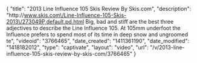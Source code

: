 {
    "title": "2013 Line Influence 105 Skis Review By Skis.com",
    "description": "http:\/\/www.skis.com\/Line-Influence-105-Skis-2013\/273049P,default,pd.html  Big, bad and stiff are the best three adjectives to describe the Line Influence 105. At 105mm underfoot the Influence prefers to spend most of its time in deep snow and ungroomed te",
    "videoid": "3766465",
    "date_created": "1411361190",
    "date_modified": "1418182012",
    "type": "captivate",
    "layout": "video",
    "url": "\/v\/2013-line-influence-105-skis-review-by-skis-com\/3766465"
}